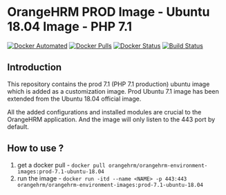 # OrangeHRM PROD Image - Ubuntu 18.04 Image - PHP 7.1

[![Docker Automated](https://img.shields.io/docker/automated/orangehrm/orangehrm-environment-images.svg)](https://hub.docker.com/r/orangehrm/orangehrm-environment-images/) [![Docker Pulls](https://img.shields.io/docker/pulls/orangehrm/orangehrm-environment-images.svg)](https://hub.docker.com/r/orangehrm/orangehrm-environment-images/) [![Docker Status](https://img.shields.io/docker/build/orangehrm/orangehrm-environment-images.svg)](https://hub.docker.com/r/orangehrm/orangehrm-environment-images/) [![Build Status](https://travis-ci.org/orangehrm/orangehrm-prod-environment.svg?branch=php-7.1-ubuntu-18.04)](https://travis-ci.org/orangehrm/orangehrm-prod-environment)

## Introduction

This repository contains the prod 7.1 (PHP 7.1 production) ubuntu image which is added as a customization image. Prod Ubuntu 7.1 image has been extended from the Ubuntu 18.04 official image. 

All the added configurations and installed modules are crucial to the OrangeHRM application. And the image will only listen to the 443 port by default.

## How to use ?

1. get a docker pull - `docker pull orangehrm/orangehrm-environment-images:prod-7.1-ubuntu-18.04` 
2. run the image - `docker run -itd --name <NAME> -p 443:443 orangehrm/orangehrm-environment-images:prod-7.1-ubuntu-18.04`